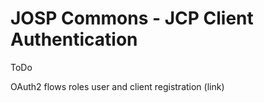# JOSP Commons - JCP Client Authentication

ToDo

OAuth2 flows
roles
user and client registration (link)